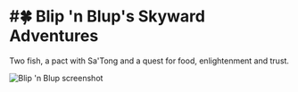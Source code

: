#:four_leaf_clover: Blip 'n Blup's Skyward Adventures
=========

Two fish, a pact with Sa'Tong and a quest for food, enlightenment and trust.

![Blip 'n Blup screenshot](https://raw.githubusercontent.com/LucKeyProductions/BlipNBlup/master/Screenshots/Screenshot_Wed_Sep_16_05_14_27_2015.png)

